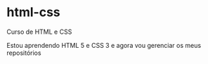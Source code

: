 # html-css
 Curso de HTML e CSS

 Estou aprendendo HTML 5 e CSS 3 e agora vou gerenciar os meus repositórios
 